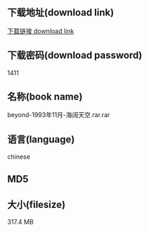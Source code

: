 ## 下载地址(download link)
[下载链接 download link](https://voluble-croquembouche-d321dc.netlify.app/?s=beyond-1993%E5%B9%B411%E6%9C%88-%E6%B5%B7%E9%98%94%E5%A4%A9%E7%A9%BA.rar)

## 下载密码(download password)
1411

## 名称(book name)
beyond-1993年11月-海阔天空.rar.rar

## 语言(language)
chinese

## MD5


## 大小(filesize)
317.4 MB
